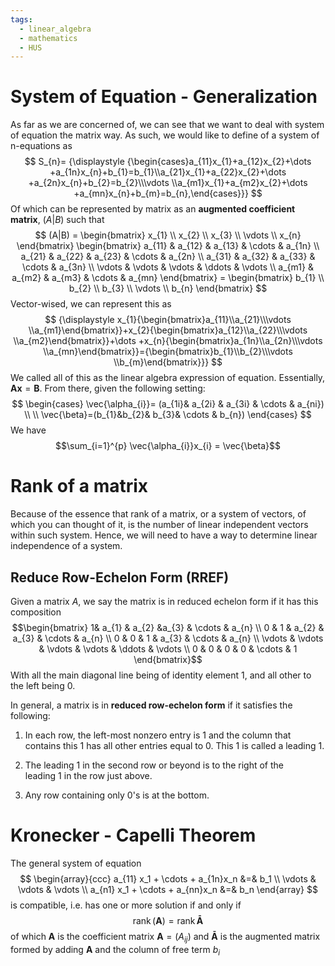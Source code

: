 ```yaml
---
tags:
  - linear_algebra
  - mathematics
  - HUS
---
```

# System of Equation - Generalization
As far as we are concerned of, we can see that we want to deal with system of equation the matrix way. As such, we would like to define of a system of n-equations as 
$$
S_{n}=
{\displaystyle {\begin{cases}a_{11}x_{1}+a_{12}x_{2}+\dots +a_{1n}x_{n}+b_{1}=b_{1}\\a_{21}x_{1}+a_{22}x_{2}+\dots +a_{2n}x_{n}+b_{2}=b_{2}\\\vdots \\a_{m1}x_{1}+a_{m2}x_{2}+\dots +a_{mn}x_{n}+b_{m}=b_{n},\end{cases}}}
$$
Of which can be represented by matrix as an **augmented coefficient matrix**, $(A|B)$ such that 
$$
(A|B) = \begin{bmatrix}
x_{1}  \\
x_{2}  \\
x_{3} \\
\vdots \\
x_{n}
\end{bmatrix}
\begin{bmatrix}
a_{11} & a_{12} & a_{13} & \cdots & a_{1n} \\
a_{21} & a_{22} & a_{23} & \cdots & a_{2n} \\
a_{31} & a_{32} & a_{33} & \cdots & a_{3n} \\
\vdots & \vdots & \vdots & \ddots & \vdots \\
a_{m1} & a_{m2} & a_{m3} & \cdots  & a_{mn} 
\end{bmatrix}
= \begin{bmatrix}
b_{1}  \\
b_{2}  \\
b_{3} \\
\vdots \\
b_{n}
\end{bmatrix}
$$
Vector-wised, we can represent this as $$
{\displaystyle x_{1}{\begin{bmatrix}a_{11}\\a_{21}\\\vdots \\a_{m1}\end{bmatrix}}+x_{2}{\begin{bmatrix}a_{12}\\a_{22}\\\vdots \\a_{m2}\end{bmatrix}}+\dots +x_{n}{\begin{bmatrix}a_{1n}\\a_{2n}\\\vdots \\a_{mn}\end{bmatrix}}={\begin{bmatrix}b_{1}\\b_{2}\\\vdots \\b_{m}\end{bmatrix}}}
$$
We called all of this as the linear algebra expression of equation. Essentially, $\mathbf{A}\mathbf{x}=\mathbf{B}$. From there, given the following setting: $$
\begin{cases}
\vec{\alpha_{i}}= (a_{1i}& a_{2i} & a_{3i} & \cdots & a_{ni}) \\
 \\
\vec{\beta}=(b_{1}&b_{2}& b_{3}& \cdots & b_{n})
\end{cases}
$$
We have $$\sum_{i=1}^{p} \vec{\alpha_{i}}x_{i} = \vec{\beta}$$
# Rank of a matrix 
Because of the essence that rank of a matrix, or a system of vectors, of which you can thought of it, is the number of linear independent vectors within such system. Hence, we will need to have a way to determine linear independence of a system.
## Reduce Row-Echelon Form (RREF)
Given a matrix $A$, we say the matrix is in reduced echelon form if it has this composition $$\begin{bmatrix}
1& a_{1} & a_{2} &a_{3} & \cdots & a_{n} \\
0 & 1 & a_{2} & a_{3}  & \cdots & a_{n} \\
0 & 0 & 1 & a_{3} & \cdots & a_{n} \\
\vdots & \vdots & \vdots & \vdots & \ddots & \vdots \\
0 & 0 & 0 & 0 & \cdots & 1
\end{bmatrix}$$
With all the main diagonal line being of identity element $1$, and all other to the left being $0$. 

In general, a matrix is in **reduced row-echelon form** if it satisfies the following:
1. In each row, the left-most nonzero entry is 1 and the column that contains this 1 has all other entries equal to 0. This 1 is called a leading 1.
    
2. The leading 1 in the second row or beyond is to the right of the leading 1 in the row just above.
    
3. Any row containing only 0's is at the bottom.

# Kronecker - Capelli Theorem
The general system of equation 
$$
\begin{array}{ccc}
a_{11} x_1 + \cdots + a_{1n}x_n &=& b_1 \\
\vdots & \vdots & \vdots \\
a_{n1} x_1 + \cdots + a_{nn}x_n &=& b_n
\end{array}
$$
is compatible, i.e. has one or more solution if and only if $$\operatorname{rank}(\mathbf{A})=\operatorname{rank}\mathbf{\bar{A}}$$ of which $\mathbf{A}$ is the coefficient matrix $\mathbf{A}=(A_{ij})$ and $\mathbf{\bar{A}}$ is the augmented matrix formed by adding $\mathbf{A}$ and the column of free term $b_{i}$ 

